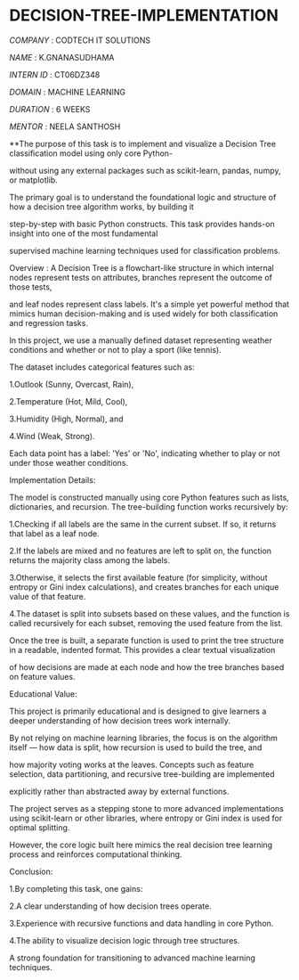 # DECISION-TREE-IMPLEMENTATION

*COMPANY* : CODTECH IT SOLUTIONS

*NAME* : K.GNANASUDHAMA

*INTERN ID* : CT06DZ348

*DOMAIN* : MACHINE LEARNING

*DURATION* : 6 WEEKS

*MENTOR* : NEELA SANTHOSH

**The purpose of this task is to implement and visualize a Decision Tree classification model using only core Python-

 without using any external packages such as scikit-learn, pandas, numpy, or matplotlib.

The primary goal is to understand the foundational logic and structure of how a decision tree algorithm works, by building it

step-by-step with basic Python constructs. This task provides hands-on insight into one of the most fundamental 

supervised machine learning techniques used for classification problems.

Overview :
A Decision Tree is a flowchart-like structure in which internal nodes represent tests on attributes, branches represent the outcome of those tests,

and leaf nodes represent class labels. It's a simple yet powerful method that mimics human decision-making and is used widely for both classification and regression tasks.

In this project, we use a manually defined dataset representing weather conditions and whether or not to play a sport (like tennis). 

The dataset includes categorical features such as:

1.Outlook (Sunny, Overcast, Rain),

2.Temperature (Hot, Mild, Cool),

3.Humidity (High, Normal), and

4.Wind (Weak, Strong).

Each data point has a label: 'Yes' or 'No', indicating whether to play or not under those weather conditions.

Implementation Details:

The model is constructed manually using core Python features such as lists, dictionaries, and recursion. The tree-building function works recursively by:

1.Checking if all labels are the same in the current subset. If so, it returns that label as a leaf node.

2.If the labels are mixed and no features are left to split on, the function returns the majority class among the labels.

3.Otherwise, it selects the first available feature (for simplicity, without entropy or Gini index calculations), and creates branches for each unique value of that feature.

4.The dataset is split into subsets based on these values, and the function is called recursively for each subset, removing the used feature from the list.

Once the tree is built, a separate function is used to print the tree structure in a readable, indented format. This provides a clear textual visualization 

of how decisions are made at each node and how the tree branches based on feature values.

Educational Value:

This project is primarily educational and is designed to give learners a deeper understanding of how decision trees work internally.

By not relying on machine learning libraries, the focus is on the algorithm itself — how data is split, how recursion is used to build the tree, and 

how majority voting works at the leaves. Concepts such as feature selection, data partitioning, and recursive tree-building are implemented

explicitly rather than abstracted away by external functions.

The project serves as a stepping stone to more advanced implementations using scikit-learn or other libraries, where entropy or Gini index is used for optimal splitting.

However, the core logic built here mimics the real decision tree learning process and reinforces computational thinking.

Conclusion:

1.By completing this task, one gains:

2.A clear understanding of how decision trees operate.

3.Experience with recursive functions and data handling in core Python.

4.The ability to visualize decision logic through tree structures.

A strong foundation for transitioning to advanced machine learning techniques.
